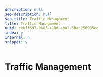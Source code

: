 ```yaml
---
description: null
seo-description: null
seo-title: Traffic Management
title: Traffic Management
uuid: ce0ff697-0683-420d-aba2-50ad256985ed
index: y
internal: n
snippet: y
---
```


# Traffic Management

